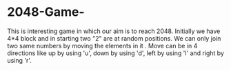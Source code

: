 # 2048-Game-
This is interesting game in which our aim is to reach 2048.
Initially we have 4*4 block and in starting two "2" are at random positions.
We can only  join two same numbers by moving the elements in it .
Move can be in 4 directions like up by using 'u', down by using 'd', left by using 'l' and right by using 'r'.
